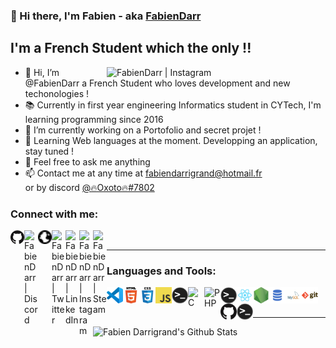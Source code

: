 ### 👋 Hi there, I'm Fabien - aka [FabienDarr][website]

## I'm a French Student which the only !!
- <img align="right" alt="FabienDarr | Instagram" width="350px" src="https://user-images.githubusercontent.com/71562075/146621106-ea750826-ed03-4ced-9aed-0dce38a4c1da.gif" /> 👋 Hi, I’m @FabienDarr a French Student who loves development and new techonologies ! 
- 📚 Currently in first year engineering Informatics student in CYTech, I'm learning programming since 2016
- 👀 I’m currently working on a Portofolio and secret projet !
- 🌌 Learning Web languages at the moment. Developping an application, stay tuned !
- 💞️ Feel free to ask me anything
- 📫 Contact me at any time at fabiendarrigrand@hotmail.fr                               
or by discord [@🔥Oxoto🔥#7802][discord]


### Connect with me:

[<img align="left" alt="FabienDarr | Instagram" width="22px" src="https://raw.githubusercontent.com/github/explore/78df643247d429f6cc873026c0622819ad797942/topics/github/github.png" />][github]
[<img align="left" alt="FabienDarr | Discord" width="22px" src="https://cdn.jsdelivr.net/npm/simple-icons@v3/icons/discord.svg" />][discord]
[<img align="left" alt="https://www.youtube.com/watch?v=dQw4w9WgXcQ&ab_channel=RickAstley" width="22px" src="https://raw.githubusercontent.com/iconic/open-iconic/master/svg/globe.svg" />][website]
[<img align="left" alt="FabienDarr | Twitter" width="22px" src="https://cdn.jsdelivr.net/npm/simple-icons@v3/icons/twitter.svg" />][twitter]
[<img align="left" alt="FabienDarr | LinkedIn" width="22px" src="https://cdn.jsdelivr.net/npm/simple-icons@v3/icons/linkedin.svg" />][linkedin]
[<img align="left" alt="FabienDarr | Instagram" width="22px" src="https://cdn.jsdelivr.net/npm/simple-icons@v3/icons/instagram.svg" />][instagram]

[<img align="left" alt="FabienDarr | Steam" width="22px" src="https://cdn.jsdelivr.net/npm/simple-icons@v3/icons/steam.svg" />][steam]


<br />

---

### Languages and Tools:

<img align="left" alt="Visual Studio Code" width="26px" src="https://raw.githubusercontent.com/github/explore/80688e429a7d4ef2fca1e82350fe8e3517d3494d/topics/visual-studio-code/visual-studio-code.png" />
<img align="left" alt="HTML5" width="26px" src="https://raw.githubusercontent.com/github/explore/80688e429a7d4ef2fca1e82350fe8e3517d3494d/topics/html/html.png" />
<img align="left" alt="CSS3" width="26px" src="https://raw.githubusercontent.com/github/explore/80688e429a7d4ef2fca1e82350fe8e3517d3494d/topics/css/css.png" />
<img align="left" alt="JavaScript" width="26px" src="https://raw.githubusercontent.com/github/explore/80688e429a7d4ef2fca1e82350fe8e3517d3494d/topics/javascript/javascript.png" />
<img align="left" alt="Python" width="26px" src="https://raw.githubusercontent.com/github/explore/80688e429a7d4ef2fca1e82350fe8e3517d3494d/topics/terminal/terminal.png" />
<img align="left" alt="C" width="26px" src="https://raw.githubusercontent.com/jmnote/z-icons/master/svg/c.svg" />
<img align="left" alt="PHP" width="26px" src="https://raw.githubusercontent.com/jmnote/z-icons/master/32x32/php.png" />
<img align="left" alt="R" width="26px" src="https://raw.githubusercontent.com/github/explore/80688e429a7d4ef2fca1e82350fe8e3517d3494d/topics/terminal/terminal.png" />
<img align="left" alt="React" width="26px" src="https://raw.githubusercontent.com/github/explore/80688e429a7d4ef2fca1e82350fe8e3517d3494d/topics/react/react.png" />
<img align="left" alt="Node.js" width="26px" src="https://raw.githubusercontent.com/github/explore/80688e429a7d4ef2fca1e82350fe8e3517d3494d/topics/nodejs/nodejs.png" />
<img align="left" alt="SQL" width="26px" src="https://raw.githubusercontent.com/github/explore/80688e429a7d4ef2fca1e82350fe8e3517d3494d/topics/sql/sql.png" />
<img align="left" alt="MySQL" width="26px" src="https://raw.githubusercontent.com/github/explore/80688e429a7d4ef2fca1e82350fe8e3517d3494d/topics/mysql/mysql.png" />
<img align="left" alt="Git" width="26px" src="https://raw.githubusercontent.com/github/explore/80688e429a7d4ef2fca1e82350fe8e3517d3494d/topics/git/git.png" />
<img align="left" alt="GitHub" width="26px" src="https://raw.githubusercontent.com/github/explore/78df643247d429f6cc873026c0622819ad797942/topics/github/github.png" />
<img align="left" alt="Terminal" width="26px" src="https://raw.githubusercontent.com/github/explore/80688e429a7d4ef2fca1e82350fe8e3517d3494d/topics/terminal/terminal.png" />


<br />
<br />



---

<img align="left" alt="Fabien Darrigrand's Github Stats" src="https://github-readme-stats.vercel.app/api?username=FabienDarr&show_icons=true&hide_border=true&theme=cobalt" />
<!---
FabienDarr/FabienDarr is a ✨ special ✨ repository because its `README.md` (this file) appears on your GitHub profile.
You can click the Preview link to take a look at your changes.
--->

<!--- BLOG-POST-LIST:START --->
[website]: https://www.youtube.com/watch?v=dQw4w9WgXcQ
[twitter]: https://twitter.com/Oxoto64
[linkedin]: https://www.linkedin.com/in/fabien-darrigrand
[instagram]: https://www.instagram.com/fabien.darr/
[github]: https://github.com/FabienDarr
[discord]: https://discord.gg/pavccsJ4dC
[steam]: https://steamcommunity.com/id/Oxoto
